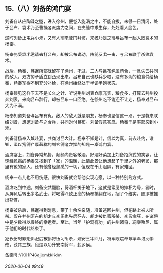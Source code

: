 ## 15.（八）刘备的鸿门宴
刘备自从应陶谦之邀，进入徐州，便卷入旋涡之中，不能自拔，未得一日清闲，处于吕布、袁术乃至曹操各派势力之间，在夹缝中求生存，处处看人脸色。



这时刘备正屯兵小沛，又有人前来登门拜访，来者乃是之前与吕布一起大败袁术的杨奉。



杨奉先受袁术邀请去打吕布，却被吕布说动，阵前反戈一击，与吕布联手杀败袁术。



战后，杨奉、韩暹所部就留在了徐州，不过，二人与吕布纯属苟合，一旦失去共同的敌人，双方的矛盾立刻凸现出来。吕布自己也缺兵少粮，没有多余的粮食供给杨奉，杨奉军得不到充分补给，在徐州始终处于半饥半饱状态。



杨奉眼见这样下去不是长久之计，听说荆州刘表仓廪充实，粮食多，打算去荆州投奔刘表，来向吕布辞行，却被吕布一口回绝。在徐州吃不饱还不让走，杨奉对吕布大为不满。



杨奉知道刘备与吕布有仇，敌人的敌人就是朋友，杨奉也坚信这一点，于是特来联络刘备，想邀刘备与之合兵，共同对付吕布。刘备假意答应。杨奉于是率部来到小沛。



刘备请杨奉入城赴宴，共商讨吕大计。杨奉不知是计，信以为真，前去赴约，谁知，素以宽德仁厚著称的刘玄德这次摆的却是一桌鸿门宴。



酒席宴上，刘备异常热情，频频向贵客敬酒，好酒好菜加上刘备招牌式的笑容，让饱经风霜的杨奉又找到了「家」的温暖，此情此景让他想起了千里之外的老家，那里有他的家人，还有他曾经熟悉的一切，但现在千山阻隔，有家难回。



杨奉一点儿也不用伤感，很快刘备就会帮他实现心愿，以一种特别的方式。



酒席吃到中途，刘备突然翻脸，将酒杯掷于地下，这就是常见的摔杯为号，霎时，从屏风后转出多名武士，将喝得兴致正高的杨奉按翻在地，捆了个结实，随即被推出斩首。



杨奉被杀后，韩暹得到消息，带了十余名亲随，准备逃回并州，但在路上被人所杀。留在并州河东的胡才与李乐也先后死去，胡才被仇家所杀，李乐病死，在诸将中是少数得以善终的幸运者。至此，当年「护驾有功」的并州诸将，凋零殆尽，属于他们的时代结束了。



犯长安的罪魁郭汜后被部将伍习所杀，建安三年四月，将军段煨奉命率军讨灭李傕，诛其三族，段煨以功升安南将军，封乡侯。



备案号:YX01P46ajjemkkKdm


###### 2020-06-04 09:49
